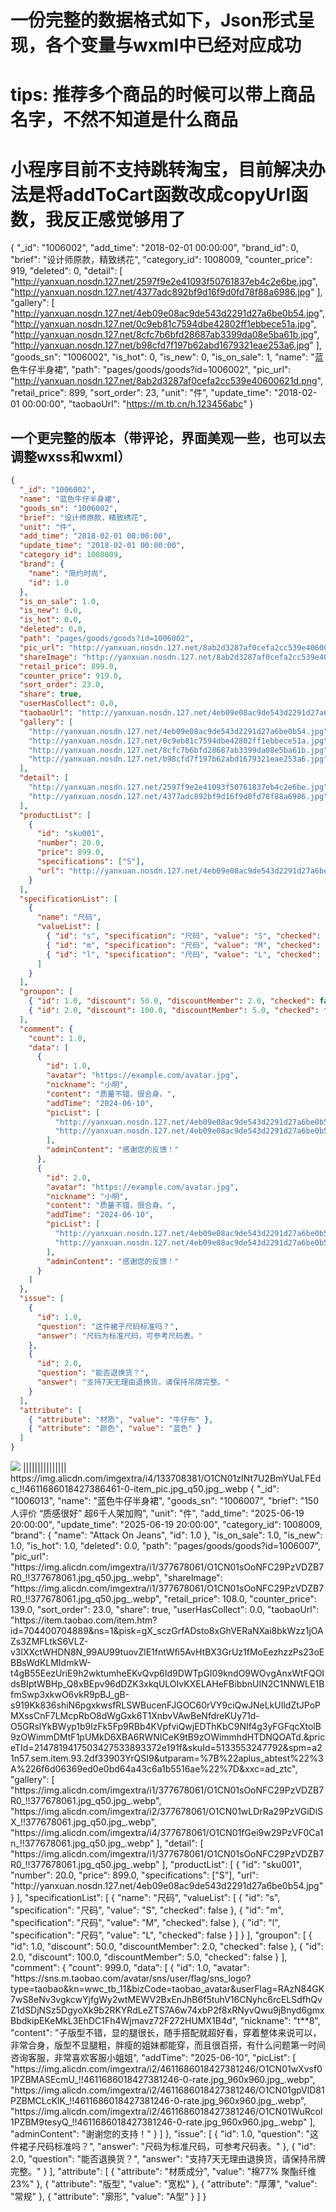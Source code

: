 
# 一份完整的数据格式如下，Json形式呈现，各个变量与wxml中已经对应成功
# tips:  推荐多个商品的时候可以带上商品名字，不然不知道是什么商品
#       小程序目前不支持跳转淘宝，目前解决办法是将addToCart函数改成copyUrl函数，我反正感觉够用了
{
  "_id": "1006002",
  "add_time": "2018-02-01 00:00:00",
  "brand_id": 0,
  "brief": "设计师原款，精致绣花",
  "category_id": 1008009,
  "counter_price": 919,
  "deleted": 0,
  "detail": [
    "http://yanxuan.nosdn.127.net/2597f9e2e41093f50761837eb4c2e6be.jpg",
    "http://yanxuan.nosdn.127.net/4377adc892bf9d16f9d0fd78f88a6986.jpg"
  ],
  "gallery": [
    "http://yanxuan.nosdn.127.net/4eb09e08ac9de543d2291d27a6be0b54.jpg",
    "http://yanxuan.nosdn.127.net/0c9eb81c7594dbe42802ff1ebbece51a.jpg",
    "http://yanxuan.nosdn.127.net/8cfc7b6bfd28687ab3399da08e5ba61b.jpg",
    "http://yanxuan.nosdn.127.net/b98cfd7f197b62abd1679321eae253a6.jpg"
  ],
  "goods_sn": "1006002",
  "is_hot": 0,
  "is_new": 0,
  "is_on_sale": 1,
  "name": "蓝色牛仔半身裙",
  "path": "pages/goods/goods?id=1006002",
  "pic_url": "http://yanxuan.nosdn.127.net/8ab2d3287af0cefa2cc539e40600621d.png",
  "retail_price": 899,
  "sort_order": 23,
  "unit": "件",
  "update_time": "2018-02-01 00:00:00",
  "taobaoUrl": "https://m.tb.cn/h.123456abc" 
}
## 一个更完整的版本（带评论，界面美观一些，也可以去调整wxss和wxml）
```json
{
  "_id": "1006002",
  "name": "蓝色牛仔半身裙",
  "goods_sn": "1006002",
  "brief": "设计师原款，精致绣花",
  "unit": "件",
  "add_time": "2018-02-01 00:00:00",
  "update_time": "2018-02-01 00:00:00",
  "category_id": 1008009,
  "brand": {
    "name": "简约时尚",
    "id": 1.0
  },
  "is_on_sale": 1.0,
  "is_new": 0.0,
  "is_hot": 0.0,
  "deleted": 0.0,
  "path": "pages/goods/goods?id=1006002",
  "pic_url": "http://yanxuan.nosdn.127.net/8ab2d3287af0cefa2cc539e40600621d.png",
  "shareImage": "http://yanxuan.nosdn.127.net/8ab2d3287af0cefa2cc539e40600621d.png",
  "retail_price": 899.0,
  "counter_price": 919.0,
  "sort_order": 23.0,
  "share": true,
  "userHasCollect": 0.0,
  "taobaoUrl": "http://yanxuan.nosdn.127.net/4eb09e08ac9de543d2291d27a6be0b54.jpg",
  "gallery": [
    "http://yanxuan.nosdn.127.net/4eb09e08ac9de543d2291d27a6be0b54.jpg",
    "http://yanxuan.nosdn.127.net/0c9eb81c7594dbe42802ff1ebbece51a.jpg",
    "http://yanxuan.nosdn.127.net/8cfc7b6bfd28687ab3399da08e5ba61b.jpg",
    "http://yanxuan.nosdn.127.net/b98cfd7f197b62abd1679321eae253a6.jpg"
  ],
  "detail": [
    "http://yanxuan.nosdn.127.net/2597f9e2e41093f50761837eb4c2e6be.jpg",
    "http://yanxuan.nosdn.127.net/4377adc892bf9d16f9d0fd78f88a6986.jpg"
  ],
  "productList": [
    {
      "id": "sku001",
      "number": 20.0,
      "price": 899.0,
      "specifications": ["S"],
      "url": "http://yanxuan.nosdn.127.net/4eb09e08ac9de543d2291d27a6be0b54.jpg"
    }
  ],
  "specificationList": [
    {
      "name": "尺码",
      "valueList": [
        { "id": "s", "specification": "尺码", "value": "S", "checked": false },
        { "id": "m", "specification": "尺码", "value": "M", "checked": false },
        { "id": "l", "specification": "尺码", "value": "L", "checked": false }
      ]
    }
  ],
  "groupon": [
    { "id": 1.0, "discount": 50.0, "discountMember": 2.0, "checked": false },
    { "id": 2.0, "discount": 100.0, "discountMember": 5.0, "checked": false }
  ],
  "comment": {
    "count": 1.0,
    "data": [
      {
        "id": 1.0,
        "avatar": "https://example.com/avatar.jpg",
        "nickname": "小明",
        "content": "质量不错，很合身。",
        "addTime": "2024-06-10",
        "picList": [
          "http://yanxuan.nosdn.127.net/4eb09e08ac9de543d2291d27a6be0b54.jpg",
          "http://yanxuan.nosdn.127.net/4eb09e08ac9de543d2291d27a6be0b54.jpg"
        ],
        "adminContent": "感谢您的反馈！"
      },
      {
        "id": 2.0,
        "avatar": "https://example.com/avatar.jpg",
        "nickname": "小明",
        "content": "质量不错，很合身。",
        "addTime": "2024-06-10",
        "picList": [
          "http://yanxuan.nosdn.127.net/4eb09e08ac9de543d2291d27a6be0b54.jpg",
          "http://yanxuan.nosdn.127.net/4eb09e08ac9de543d2291d27a6be0b54.jpg"
        ],
        "adminContent": "感谢您的反馈！"
      }
    ]
  },
  "issue": [
    {
      "id": 1.0,
      "question": "这件裙子尺码标准吗？",
      "answer": "尺码为标准尺码，可参考尺码表。"
    },
    {
      "id": 2.0,
      "question": "能否退换货？",
      "answer": "支持7天无理由退换货，请保持吊牌完整。"
    }
  ],
  "attribute": [
    { "attribute": "材质", "value": "牛仔布" },
    { "attribute": "颜色", "value": "蓝色" }
  ]
}
```


<img src="https://img.alicdn.com/imgextra/i4/2216677490557/O1CN01PKByv51Fz9fYgvKaX_!!2216677490557.jpg_.webp" placeholder="https://gw.alicdn.com/imgextra/i4/O1CN01CYtPWu1MUBqQAUK9D_!!6000000001437-2-tps-2-2.png" class="_4nNipe17pV--mainPic--_8729489" data-extentions-extra-ocr-id="8f0bdc6e20dc1b86c60244e0b5ca5087" style="padding-top: 0px;">
|||||||||||||||
https://img.alicdn.com/imgextra/i4/133708381/O1CN01zINt7U2BmYUaLFEdc_!!4611686018427386461-0-item_pic.jpg_q50.jpg_.webp
{
  "_id": "1006013",
  "name": "蓝色牛仔半身裙",
  "goods_sn": "1006007",
  "brief": "150人评价 “质感很好” 超6千人架加购",
  "unit": "件",
  "add_time": "2025-06-19 20:00:00",
  "update_time": "2025-06-19 20:00:00",
  "category_id": 1008009,
  "brand": {
    "name": "Attack On Jeans",
    "id": 1.0
  },
  "is_on_sale": 1.0,
  "is_new": 1.0,
  "is_hot": 1.0,
  "deleted": 0.0,
  "path": "pages/goods/goods?id=1006007",
  "pic_url": "https://img.alicdn.com/imgextra/i1/377678061/O1CN01sOoNFC29PzVDZB7R0_!!377678061.jpg_q50.jpg_.webp",
  "shareImage": "https://img.alicdn.com/imgextra/i1/377678061/O1CN01sOoNFC29PzVDZB7R0_!!377678061.jpg_q50.jpg_.webp",
  "retail_price": 108.0,
  "counter_price": 139.0,
  "sort_order": 23.0,
  "share": true,
  "userHasCollect": 0.0,
  "taobaoUrl": "https://item.taobao.com/item.htm?id=704400704889&ns=1&pisk=gX_sczGrfADsto8xGhVERaNXai8bkWzz1jOAZs3ZMFLtkS6VLZ-v3lXXctWHDN8N_99AU99tuovZlE1fntWfi5AvHtBX3GrUz1fMoEezhzzPs23oEBBsWdKLMIdmkW-t4gB55EezUriE9h2wktumheEKvQvp6Id9DWTpGI09kndO9WOvgAnxWtFQOIdsBIptWBHp_Q8xBEpv96dDZK3xkqULOIvKXELAHeFBibbnUIN2C1NNWLE1BfmSwp3xkwO6vkR9pBJ_gB-s919Kk836shiN6pgxkwsfRLSWBucenFJGOC60rVY9ciQwJNeLkUIldZtJPoPMXssCnF7LMcpRbO8dWgGxk6T1XnbvVAwBeNfdreKUy71d-O5GRslYkBWyp1b9lzFk5Fp9RBb4KVpfviQwjEDThKbC9NIf4g3yFGFqcXtolB9zOWimmDMtF1pUMkD6XBA6RWNICeK9tB9zOWimmhdHTDNQOATd.&priceTId=2147819417503427533893372e191f&skuId=5133553247792&spm=a21n57.sem.item.93.2df33903YrQSI9&utparam=%7B%22aplus_abtest%22%3A%226f6d06369ed0e0bd64a43c6a1b5516ae%22%7D&xxc=ad_ztc",
  "gallery": [
    "https://img.alicdn.com/imgextra/i1/377678061/O1CN01sOoNFC29PzVDZB7R0_!!377678061.jpg_q50.jpg_.webp",
    "https://img.alicdn.com/imgextra/i2/377678061/O1CN01wLDrRa29PzVGiDiSX_!!377678061.jpg_q50.jpg_.webp",
    "https://img.alicdn.com/imgextra/i4/377678061/O1CN01fGei9w29PzVF0Ca1n_!!377678061.jpg_q50.jpg_.webp"
  ],
  "detail": [
    "https://img.alicdn.com/imgextra/i1/377678061/O1CN01sOoNFC29PzVDZB7R0_!!377678061.jpg_q50.jpg_.webp"
  ],
  "productList": [
    {
      "id": "sku001",
      "number": 20.0,
      "price": 899.0,
      "specifications": ["S"],
      "url": "http://yanxuan.nosdn.127.net/4eb09e08ac9de543d2291d27a6be0b54.jpg"
    }
  ],
  "specificationList": [
    {
      "name": "尺码",
      "valueList": [
        { "id": "s", "specification": "尺码", "value": "S", "checked": false },
        { "id": "m", "specification": "尺码", "value": "M", "checked": false },
        { "id": "l", "specification": "尺码", "value": "L", "checked": false }
      ]
    }
  ],
  "groupon": [
    { "id": 1.0, "discount": 50.0, "discountMember": 2.0, "checked": false },
    { "id": 2.0, "discount": 100.0, "discountMember": 5.0, "checked": false }
  ],
  "comment": {
    "count": 999.0,
    "data": [
      {
        "id": 1.0,
        "avatar": "https://sns.m.taobao.com/avatar/sns/user/flag/sns_logo?type=taobao&kn=wwc_tb_11&bizCode=taobao_avatar&userFlag=RAzN84GK7wS8eNv3vgkcwYjfgWy2wtMEWV2BxEnJhB6f5tuhV16CNyhc6rcELSdfhQvZ1dSDjNSz5DgyoXk9b2RKYRdLeZTS7A6w74xbP2f8xRNyvQwu9jBnyd6gmxBbdkipEKeMkL3EhDC1Fh4Wjmavz72F272HUMX1B4d",
        "nickname": "t**8",
        "content": "子版型不错，显的腿很长，随手搭配就超好看，穿着整体来说可以，非常合身，版型不显腿粗，胖瘦的姐妹都能穿，而且很百搭，有什么问题第一时间咨询客服，非常喜欢客服小姐姐",
        "addTime": "2025-06-10",
        "picList": [
          "https://img.alicdn.com/imgextra/i2/4611686018427381246/O1CN01wXvsf01PZBMASEcmU_!!4611686018427381246-0-rate.jpg_960x960.jpg_.webp",
          "https://img.alicdn.com/imgextra/i2/4611686018427381246/O1CN01gpVlD81PZBMCLcKlK_!!4611686018427381246-0-rate.jpg_960x960.jpg_.webp",
          "https://img.alicdn.com/imgextra/i2/4611686018427381246/O1CN01WuRcol1PZBM9tesyQ_!!4611686018427381246-0-rate.jpg_960x960.jpg_.webp"
        ],
        "adminContent": "谢谢您的支持！"
      }
    ]
  },
  "issue": [
    {
      "id": 1.0,
      "question": "这件裙子尺码标准吗？",
      "answer": "尺码为标准尺码，可参考尺码表。"
    },
    {
      "id": 2.0,
      "question": "能否退换货？",
      "answer": "支持7天无理由退换货，请保持吊牌完整。"
    }
  ],
  "attribute": [
    { "attribute": "材质成分", "value": "棉77% 聚酯纤维23%" },
    { "attribute": "版型", "value": "宽松" },
    { "attribute": "厚薄", "value": "常规" },
    { "attribute": "廓形", "value": "A型" }
  ]
}